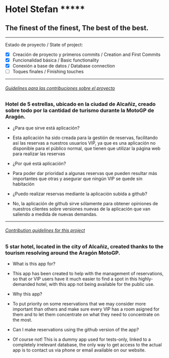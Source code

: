 # Hotel Stefan *****

## The finest of the finest, The best of the best.

---

Estado de proyecto / State of project: 

- [x] Creación de proyecto y primeros commits / Creation and First Commits
- [x] Funcionalidad básica / Basic functionality
- [x] Conexión a base de datos / Database connection
- [ ] Toques finales / Finishing touches

---

###### [Guidelines para las contribuciones sobre el proyecto](/CONTRIBUTING.md)

### Hotel de 5 estrellas, ubicado en la ciudad de Alcañiz, creado sobre todo por la cantidad de turismo durante la MotoGP de Aragón.

- ¿Para que sirve está aplicación?

- Esta aplicación ha sido creada para la gestión de reservas, facilitando así las reservas a nuestros usuarios VIP, ya que es una aplicación no disponible para el público normal, que tienen que utilizar la página web para realizar las reservas

- ¿Por qué está aplicación?

- Para poder dar prioridad a algunas reservas que pueden resultar más importantes que otras y asegurar que ningún VIP se quede sin habitación

- ¿Puedo realizar reservas mediante la aplicación subida a github?

- No, la aplicación de github sirve sólamente para obtener opiniones de nuestros clientes sobre versiones nuevas de la aplicación que van saliendo a medida de nuevas demandas.

---

###### [Contribution guidelines for this project](/CONTRIBUTING.md)

### 5 star hotel, located in the city of Alcañiz, created thanks to the tourism resolving around the Aragón MotoGP.

- What is this app for?

- This app has been created to help with the management of reservations, so that or VIP users have it much easier to find a spot in this  highly-demanded hotel, with this app not being available for the public use.

- Why this app?

- To put priority on some reservations that we may consider more important than others and make sure every VIP has a room asigned for them and to let them concentrate on what they need to concentrate on the most.

- Can I make reservations using the github version of the app?

- Of course not! This is a dummy app used for tests-only, linked to a completely irrelevant database, the only way to get access to the actual app is to contact us via phone or email available on our website.
